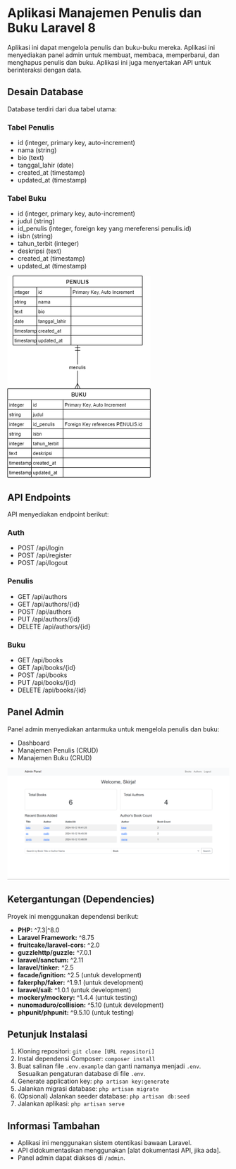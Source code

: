 # Aplikasi Manajemen Penulis dan Buku Laravel 8

Aplikasi ini dapat mengelola penulis dan buku-buku mereka. Aplikasi ini menyediakan panel admin untuk membuat, membaca, memperbarui, dan menghapus penulis dan buku. Aplikasi ini juga menyertakan API untuk berinteraksi dengan data.

## Desain Database

Database terdiri dari dua tabel utama:

### Tabel Penulis
* id (integer, primary key, auto-increment)
* nama (string)
* bio (text)
* tanggal_lahir (date)
* created_at (timestamp)
* updated_at (timestamp)

### Tabel Buku
* id (integer, primary key, auto-increment)  
* judul (string)
* id_penulis (integer, foreign key yang mereferensi penulis.id)
* isbn (string)
* tahun_terbit (integer)
* deskripsi (text)
* created_at (timestamp)
* updated_at (timestamp)

![](./readme-assets/Magang-ERD.png)

## API Endpoints

API menyediakan endpoint berikut:

### Auth
- POST /api/login
- POST /api/register
- POST /api/logout

### Penulis
- GET /api/authors
- GET /api/authors/{id}
- POST /api/authors
- PUT /api/authors/{id}
- DELETE /api/authors/{id}

### Buku
- GET /api/books
- GET /api/books/{id}
- POST /api/books
- PUT /api/books/{id}
- DELETE /api/books/{id}

## Panel Admin

Panel admin menyediakan antarmuka untuk mengelola penulis dan buku:

- Dashboard
- Manajemen Penulis (CRUD)
- Manajemen Buku (CRUD)

![](./readme-assets/admin-panel.png)

## Ketergantungan (Dependencies)

Proyek ini menggunakan dependensi berikut:

* **PHP:** ^7.3|^8.0
* **Laravel Framework:** ^8.75
* **fruitcake/laravel-cors:** ^2.0
* **guzzlehttp/guzzle:** ^7.0.1
* **laravel/sanctum:** ^2.11
* **laravel/tinker:** ^2.5
* **facade/ignition:** ^2.5 (untuk development)
* **fakerphp/faker:** ^1.9.1 (untuk development)
* **laravel/sail:** ^1.0.1 (untuk development)
* **mockery/mockery:** ^1.4.4 (untuk testing)
* **nunomaduro/collision:** ^5.10 (untuk development)
* **phpunit/phpunit:** ^9.5.10 (untuk testing)

## Petunjuk Instalasi

1. Kloning repositori: `git clone [URL repositori]`
2. Instal dependensi Composer: `composer install`
3. Buat salinan file `.env.example` dan ganti namanya menjadi `.env`. Sesuaikan pengaturan database di file `.env`.
4. Generate application key: `php artisan key:generate`
5. Jalankan migrasi database: `php artisan migrate`
6. (Opsional) Jalankan seeder database: `php artisan db:seed`
7. Jalankan aplikasi: `php artisan serve`

## Informasi Tambahan

* Aplikasi ini menggunakan sistem otentikasi bawaan Laravel.
* API didokumentasikan menggunakan [alat dokumentasi API, jika ada].
* Panel admin dapat diakses di `/admin`.
